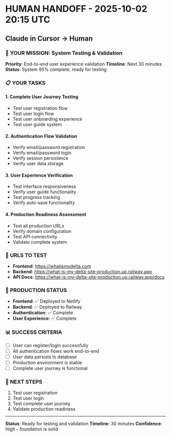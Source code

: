 # HUMAN HANDOFF - 2025-10-02 20:15 UTC
## Claude in Cursor → Human

### 🎯 **YOUR MISSION: System Testing & Validation**

**Priority**: End-to-end user experience validation
**Timeline**: Next 30 minutes
**Status**: System 95% complete, ready for testing

### 📋 **YOUR TASKS**

#### **1. Complete User Journey Testing**
- Test user registration flow
- Test user login flow
- Test user onboarding experience
- Test user guide system

#### **2. Authentication Flow Validation**
- Verify email/password registration
- Verify email/password login
- Verify session persistence
- Verify user data storage

#### **3. User Experience Verification**
- Test interface responsiveness
- Verify user guide functionality
- Test progress tracking
- Verify auto-save functionality

#### **4. Production Readiness Assessment**
- Test all production URLs
- Verify domain configuration
- Test API connectivity
- Validate complete system

### 🔧 **URLS TO TEST**
- **Frontend**: https://whatismydelta.com
- **Backend**: https://what-is-my-delta-site-production.up.railway.app
- **API Docs**: https://what-is-my-delta-site-production.up.railway.app/docs

### 🚀 **PRODUCTION STATUS**
- **Frontend**: ✅ Deployed to Netlify
- **Backend**: ✅ Deployed to Railway
- **Authentication**: ✅ Complete
- **User Experience**: ✅ Complete

### 📊 **SUCCESS CRITERIA**
- [ ] User can register/login successfully
- [ ] All authentication flows work end-to-end
- [ ] User data persists in database
- [ ] Production environment is stable
- [ ] Complete user journey is functional

### 🎯 **NEXT STEPS**
1. Test user registration
2. Test user login
3. Test complete user journey
4. Validate production readiness

---
**Status**: Ready for testing and validation
**Timeline**: 30 minutes
**Confidence**: High - foundation is solid


